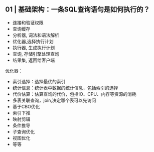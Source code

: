 ## 01 | 基础架构：一条SQL查询语句是如何执行的？

- 连接和验证权限
- 查询缓存
- 分析器, 词法和语法解析
- 优化器,选择执行计划
- 执行器, 生成执行计划
- 查询, 存储引擎处理查询
- 结果集, 返回给客户端

优化器：

- 索引选择：选择最优的索引
- 统计信息：统计表中数据的统计信息，包括索引的选择
- 代价估算：估算查询的代价，包括IO、CPU、内存等资源的消耗
- 多表关联查询，join,决定哪个表可以先访问
- 基于CBO优化
- 索引下推
- 映射剪辑
- 条件推导
- 子查询优化
- 视图优化
- 等等

